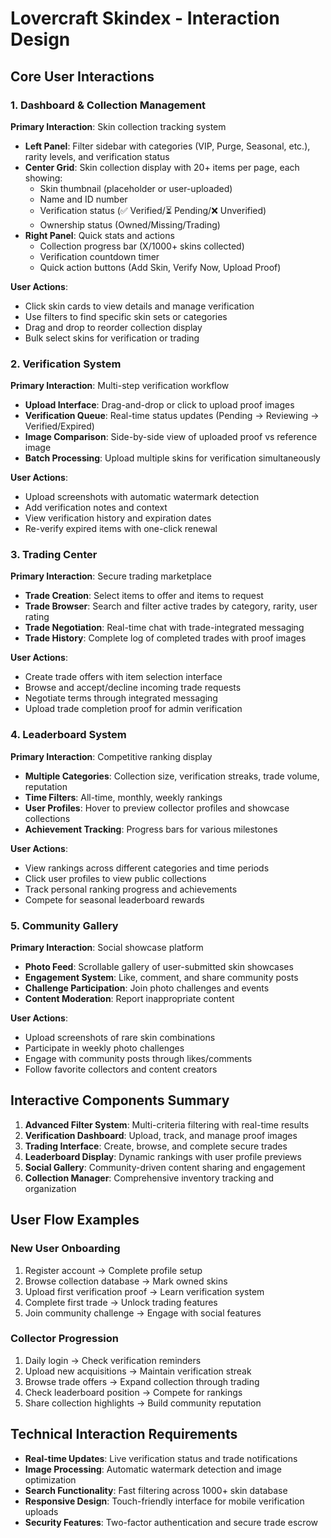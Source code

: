 # Lovercraft Skindex - Interaction Design

## Core User Interactions

### 1. Dashboard & Collection Management
**Primary Interaction**: Skin collection tracking system
- **Left Panel**: Filter sidebar with categories (VIP, Purge, Seasonal, etc.), rarity levels, and verification status
- **Center Grid**: Skin collection display with 20+ items per page, each showing:
  - Skin thumbnail (placeholder or user-uploaded)
  - Name and ID number
  - Verification status (✅ Verified/⏳ Pending/❌ Unverified)
  - Ownership status (Owned/Missing/Trading)
- **Right Panel**: Quick stats and actions
  - Collection progress bar (X/1000+ skins collected)
  - Verification countdown timer
  - Quick action buttons (Add Skin, Verify Now, Upload Proof)

**User Actions**:
- Click skin cards to view details and manage verification
- Use filters to find specific skin sets or categories
- Drag and drop to reorder collection display
- Bulk select skins for verification or trading

### 2. Verification System
**Primary Interaction**: Multi-step verification workflow
- **Upload Interface**: Drag-and-drop or click to upload proof images
- **Verification Queue**: Real-time status updates (Pending → Reviewing → Verified/Expired)
- **Image Comparison**: Side-by-side view of uploaded proof vs reference image
- **Batch Processing**: Upload multiple skins for verification simultaneously

**User Actions**:
- Upload screenshots with automatic watermark detection
- Add verification notes and context
- View verification history and expiration dates
- Re-verify expired items with one-click renewal

### 3. Trading Center
**Primary Interaction**: Secure trading marketplace
- **Trade Creation**: Select items to offer and items to request
- **Trade Browser**: Search and filter active trades by category, rarity, user rating
- **Trade Negotiation**: Real-time chat with trade-integrated messaging
- **Trade History**: Complete log of completed trades with proof images

**User Actions**:
- Create trade offers with item selection interface
- Browse and accept/decline incoming trade requests
- Negotiate terms through integrated messaging
- Upload trade completion proof for admin verification

### 4. Leaderboard System
**Primary Interaction**: Competitive ranking display
- **Multiple Categories**: Collection size, verification streaks, trade volume, reputation
- **Time Filters**: All-time, monthly, weekly rankings
- **User Profiles**: Hover to preview collector profiles and showcase collections
- **Achievement Tracking**: Progress bars for various milestones

**User Actions**:
- View rankings across different categories and time periods
- Click user profiles to view public collections
- Track personal ranking progress and achievements
- Compete for seasonal leaderboard rewards

### 5. Community Gallery
**Primary Interaction**: Social showcase platform
- **Photo Feed**: Scrollable gallery of user-submitted skin showcases
- **Engagement System**: Like, comment, and share community posts
- **Challenge Participation**: Join photo challenges and events
- **Content Moderation**: Report inappropriate content

**User Actions**:
- Upload screenshots of rare skin combinations
- Participate in weekly photo challenges
- Engage with community posts through likes/comments
- Follow favorite collectors and content creators

## Interactive Components Summary

1. **Advanced Filter System**: Multi-criteria filtering with real-time results
2. **Verification Dashboard**: Upload, track, and manage proof images
3. **Trading Interface**: Create, browse, and complete secure trades
4. **Leaderboard Display**: Dynamic rankings with user profile previews
5. **Social Gallery**: Community-driven content sharing and engagement
6. **Collection Manager**: Comprehensive inventory tracking and organization

## User Flow Examples

### New User Onboarding
1. Register account → Complete profile setup
2. Browse collection database → Mark owned skins
3. Upload first verification proof → Learn verification system
4. Complete first trade → Unlock trading features
5. Join community challenge → Engage with social features

### Collector Progression
1. Daily login → Check verification reminders
2. Upload new acquisitions → Maintain verification streak
3. Browse trade offers → Expand collection through trading
4. Check leaderboard position → Compete for rankings
5. Share collection highlights → Build community reputation

## Technical Interaction Requirements

- **Real-time Updates**: Live verification status and trade notifications
- **Image Processing**: Automatic watermark detection and image optimization
- **Search Functionality**: Fast filtering across 1000+ skin database
- **Responsive Design**: Touch-friendly interface for mobile verification uploads
- **Security Features**: Two-factor authentication and secure trade escrow